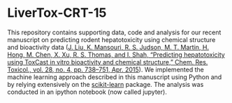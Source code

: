 # LiverTox-CRT-15

This repository contains supporting data, code and analysis for our recent manuscript on predicting rodent hepatotoxicity using chemical structure and bioactivity data ([J. Liu, K. Mansouri, R. S. Judson, M. T. Martin, H. Hong, M. Chen, X. Xu, R. S. Thomas, and I. Shah, “Predicting hepatotoxicity using ToxCast in vitro bioactivity and chemical structure,” Chem. Res. Toxicol., vol. 28, no. 4, pp. 738–751, Apr. 2015](http://pubs.acs.org/doi/abs/10.1021/tx500501h)). We implemented the machine learning approach described in this manuscript using Python and by relying extensively on the [scikit-learn](http://scikit-learn.org/stable/) package. The analysis was conducted in an ipython notebook (now called jupyter). 
